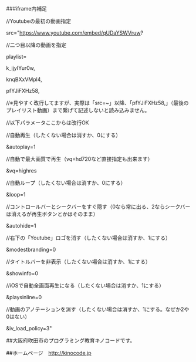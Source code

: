 ###iframe内補足


//Youtubeの最初の動画指定

src="https://www.youtube.com/embed/qUDaYSWVruw?

//二つ目以降の動画を指定

playlist=

k_ijyIYur0w,

knqBXxVMpl4,

pfYJiFXHz58,


//※見やすく改行してますが、実際は「src=~」以降、「pfYJiFXHz58,」（最後のプレイリスト動画）まで繋げて記述しないと読み込みません。



//以下パラメータここからは改行OK

//自動再生（したくない場合は消すか、0にする）

&autoplay=1


//自動で最大画質で再生（vq=hd720など直接指定も出来ます）

&vq=highres


//自動ループ（したくない場合は消すか、0にする）

&loop=1


//コントロールバーとシークバーをすぐ隠す（0なら常に出る、2ならシークバーは消えるが再生ボタンとかはそのまま）

&autohide=1


//右下の「Youtube」ロゴを消す（したくない場合は消すか、1にする）

&modestbranding=0


//タイトルバーを非表示（したくない場合は消すか、1にする）

&showinfo=0


//iOSで自動全画面再生になる（したくない場合は消すか、1にする）

&playsinline=0


//動画のアノテーションを消す（したくない場合は消すか、1にする。なぜか2や0はない）

&iv_load_policy=3"






##大阪府吹田市のプログラミング教育キノコードです。

##ホームページ　http://kinocode.jp
